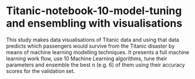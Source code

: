 # Titanic-notebook-10-model-tuning and ensembling with visualisations
 This study makes data visualisations of Titanic data and using that data predicts which passengers would survive from the Titanic disaster by means of machine learning modelling techniques. It presents a full machine learning work flow, use 10 Machine Learning algorithms, tune their parameters and ensemble the best n (e.g. 6) of them using their accuracy scores for the validation set.
